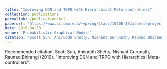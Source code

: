 ```yaml
---
title: "Improving DQN and TRPO with Hierarchical Meta-controllers"
collection: publications
permalink: /publication/hrl
paperurl: 'https://www.cs.cmu.edu/~epxing/Class/10708-19/assets/project/final-reports/project24.pdf'
date: 2019-04-30
venue: 'Probabilistic Graphical Models'
citation: 'Scott Sun, Aniruddh Shetty, Nishant Gurunath, Raunaq Bhirangi (2019). "Improving DQN and TRPO with Hierarchical Meta-controllers".'
---
```




Recommended citation: Scott Sun, Aniruddh Shetty, Nishant Gurunath, Raunaq Bhirangi (2019). "Improving DQN and TRPO with Hierarchical Meta-controllers".

